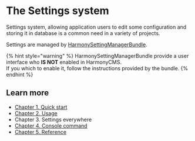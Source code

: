 # The Settings system

Settings system, allowing application users to edit some configuration and storing it in database is a common need in a variety of projects.

Settings are managed by [HarmonySettingManagerBundle](https://marketplace.harmonycms.net/package/harmony-settings-manager-bundle).

{% hint style="warning" %}
HarmonySettingManagerBundle provide a user interface who **IS NOT** enabled in HarmonyCMS.  
If you which to enable it, follow the instructions provided by the bundle.
{% endhint %}

## Learn more

* [Chapter 1. Quick start](quick-start.md)
* [Chapter 2. Usage](usage.md)
* Chapter 3. Settings everywhere
* [Chapter 4. Console command](console-command.md)
* [Chapter 5. Reference](reference.md)



